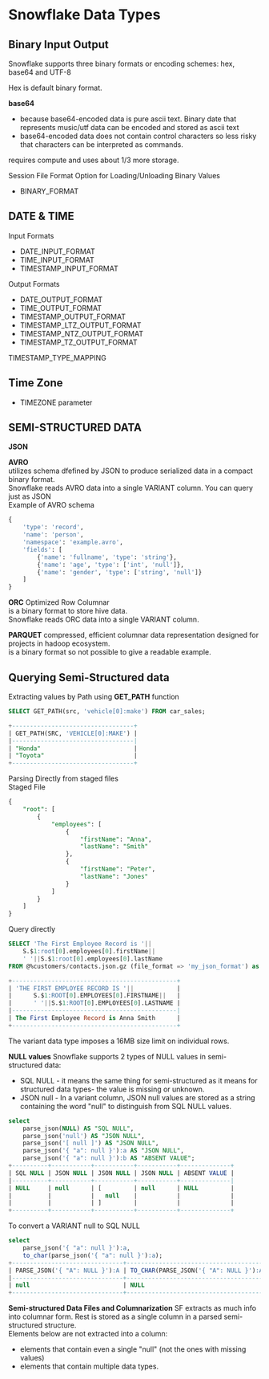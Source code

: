 # Snowflake Data Types

## Binary Input Output
Snowflake supports three binary formats or encoding schemes: hex, base64 and UTF-8

Hex is default binary format.  

**base64**  
- because base64-encoded data is pure ascii text. Binary date that represents music/utf data can be encoded and stored as ascii text
- base64-encoded data does not contain control characters so less risky that characters can be interpreted as commands.

requires compute and uses about 1/3 more storage.

Session 
File Format Option for Loading/Unloading Binary Values  
- BINARY_FORMAT



## DATE & TIME
Input Formats
- DATE_INPUT_FORMAT
- TIME_INPUT_FORMAT
- TIMESTAMP_INPUT_FORMAT

Output Formats
- DATE_OUTPUT_FORMAT
- TIME_OUTPUT_FORMAT
- TIMESTAMP_OUTPUT_FORMAT
- TIMESTAMP_LTZ_OUTPUT_FORMAT
- TIMESTAMP_NTZ_OUTPUT_FORMAT
- TIMESTAMP_TZ_OUTPUT_FORMAT

TIMESTAMP_TYPE_MAPPING

## Time Zone
- TIMEZONE parameter


## SEMI-STRUCTURED DATA

**JSON**  


**AVRO**  
utilizes schema dfefined by JSON to produce serialized data in a compact binary format.  
Snowflake reads AVRO data into a single VARIANT column. You can query just as JSON  
Example of AVRO schema
```sql
{
    'type': 'record',
    'name': 'person',
    'namespace': 'example.avro',
    'fields': [
        {'name': 'fullname', 'type': 'string'},
        {'name': 'age', 'type': ['int', 'null']},
        {'name': 'gender', 'type': ['string', 'null']}
    ]
}
```

**ORC** Optimized Row Columnar  
is a binary format to store hive data.  
Snowflake reads ORC data into a single VARIANT column.  

**PARQUET**
compressed, efficient columnar data representation designed for projects in hadoop ecosystem.  
is a binary format so not possible to give a readable example.  

## Querying Semi-Structured data
Extracting values by Path using **GET_PATH** function  
```sql
SELECT GET_PATH(src, 'vehicle[0]:make') FROM car_sales;

+----------------------------------+
| GET_PATH(SRC, 'VEHICLE[0]:MAKE') |
|----------------------------------|
| "Honda"                          |
| "Toyota"                         |
+----------------------------------+
```

Parsing Directly from staged files  
Staged File  
```sql
{
    "root": [
        {
            "employees": [
                {
                    "firstName": "Anna",
                    "lastName": "Smith"
                },
                {
                    "firstName": "Peter",
                    "lastName": "Jones"
                }
            ]
        }
    ]
}
```

Query directly  
```sql
SELECT 'The First Employee Record is '||
    S.$1:root[0].employees[0].firstName||
    ' '||S.$1:root[0].employees[0].lastName
FROM @%customers/contacts.json.gz (file_format => 'my_json_format') as S;

+----------------------------------------------+
| 'THE FIRST EMPLOYEE RECORD IS '||            |
|      S.$1:ROOT[0].EMPLOYEES[0].FIRSTNAME||   |
|      ' '||S.$1:ROOT[0].EMPLOYEES[0].LASTNAME |
|----------------------------------------------|
| The First Employee Record is Anna Smith      |
+----------------------------------------------+
```

The variant data type imposes a 16MB size limit on individual rows.  

**NULL values**
Snowflake supports 2 types of NULL values in semi-structured data:  
- SQL NULL - it means the same thing for semi-structured as it means for structured data types- the value is missing or unknown.  
- JSON null - In a variant column, JSON null values are stored as a string containing the word "null" to distinguish from SQL NULL values.

```sql
select 
    parse_json(NULL) AS "SQL NULL", 
    parse_json('null') AS "JSON NULL", 
    parse_json('[ null ]') AS "JSON NULL",
    parse_json('{ "a": null }'):a AS "JSON NULL",
    parse_json('{ "a": null }'):b AS "ABSENT VALUE";
+----------+-----------+-----------+-----------+--------------+
| SQL NULL | JSON NULL | JSON NULL | JSON NULL | ABSENT VALUE |
|----------+-----------+-----------+-----------+--------------|
| NULL     | null      | [         | null      | NULL         |
|          |           |   null    |           |              |
|          |           | ]         |           |              |
+----------+-----------+-----------+-----------+--------------+
```

To convert a VARIANT null to SQL NULL
```sql
select 
    parse_json('{ "a": null }'):a,
    to_char(parse_json('{ "a": null }'):a);
+-------------------------------+----------------------------------------+
| PARSE_JSON('{ "A": NULL }'):A | TO_CHAR(PARSE_JSON('{ "A": NULL }'):A) |
|-------------------------------+----------------------------------------|
| null                          | NULL                                   |
+-------------------------------+----------------------------------------+
```

**Semi-structured Data Files and Columnarization**
SF extracts as much info into columnar form. Rest is stored as a single column in a parsed semi-structured structure.  
Elements below are not extracted into a column:  
- elements that contain even a single "null" (not the ones with missing values)
- elements that contain multiple data types.

